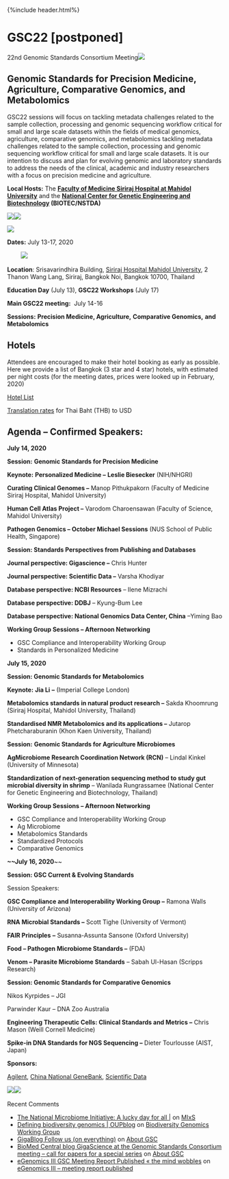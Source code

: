 {%include header.html%}

# GSC22 \[postponed\]

22nd Genomic Standards Consortium Meeting[![](/images/Full_gsc_logo_small_2010-300x63.png)](/images/Full_gsc_logo_small_2010.png)


## **Genomic Standards for Precision Medicine, Agriculture, Comparative Genomics, and Metabolomics**

GSC22 sessions will focus on tackling metadata challenges related to the sample collection, processing and genomic sequencing workflow critical for small and large scale datasets within the fields of medical genomics, agriculture, comparative genomics, and metabolomics tackling metadata challenges related to the sample collection, processing and genomic sequencing workflow critical for small and large scale datasets. It is our intention to discuss and plan for evolving genomic and laboratory standards to address the needs of the clinical, academic and industry researchers with a focus on precision medicine and agriculture.

**Local Hosts:** The **[Faculty of Medicine Siriraj Hospital at Mahidol University](https://www2.si.mahidol.ac.th/en/)** and the **[National Center for Genetic Engineering and Biotechnology](http://www.biotec.or.th/en/) (BIOTEC/NSTDA)**

[![](http://press3.mcs.anl.gov/gensc/files/2019/09/Mahidol-300x93.png)](http://press3.mcs.anl.gov/gensc/files/2019/09/Mahidol-e1567791367476.png)[![](http://press3.mcs.anl.gov/gensc/files/2019/09/biotec-300x95.jpeg)](http://press3.mcs.anl.gov/gensc/files/2019/09/biotec.jpeg)

[![](http://press3.mcs.anl.gov/gensc/files/2019/09/nstda-300x98.jpeg)](http://press3.mcs.anl.gov/gensc/files/2019/09/nstda.jpeg)

**Dates:** July 13-17, 2020

        [![](http://press3.mcs.anl.gov/gensc/files/2019/09/bangkok.jpeg)](http://press3.mcs.anl.gov/gensc/files/2019/09/bangkok.jpeg)

**Location**: Srisavarindhira Building, [Siriraj Hospital Mahidol University](https://www2.si.mahidol.ac.th/en/), 2 Thanon Wang Lang, Siriraj, Bangkok Noi, Bangkok 10700, Thailand

**Education Day** (July 13), **GSC22 Workshops** (July 17)

**Main GSC22 meeting:**  July 14-16

**Sessions:** **Precision Medicine, Agriculture,** **Comparative Genomics,** **and Metabolomics**

## Hotels 

Attendees are encouraged to make their hotel booking as early as possible. Here we provide a list of Bangkok (3 star and 4 star) hotels, with estimated per night costs (for the meeting dates, prices were looked up in February, 2020) 

[Hotel List](http://press3.mcs.anl.gov/gensc/files/2020/02/hotels.docx)

[Translation rates](https://www.xe.com/currencyconverter/convert/?Amount=1&From=USD&To=THB) for Thai Baht (THB) to USD

## **Agenda – Confirmed Speakers:**

**July 14, 2020**

**Session:** **Genomic Standards for Precision Medicine**

**Keynote:** **Personalized Medicine –** **Leslie Biesecker** (NIH/NHGRI)

**Curating Clinical Genomes –** Manop Pithukpakorn (Faculty of Medicine Siriraj Hospital, Mahidol University)

**Human Cell Atlas Project –** Varodom Charoensawan (Faculty of Science, Mahidol University)

**Pathogen Genomics – October Michael Sessions** (NUS School of Public Health, Singapore)

**Session: Standards Perspectives from Publishing and Databases**

**Journal perspective: Gigascience –** Chris Hunter 

**Journal perspective: Scientific Data –** Varsha Khodiyar 

**Database perspective: NCBI Resources** – Ilene Mizrachi

**Database perspective: DDBJ** – Kyung-Bum Lee

**Database perspective: National Genomics Data Center, China** –Yiming Bao

**Working Group Sessions – Afternoon Networking**

*   GSC Compliance and Interoperability Working Group
*   Standards in Personalized Medicine

**July 15, 2020** 

**Session: Genomic Standards for Metabolomics**

**Keynote:** **Jia Li** **–** (Imperial College London)

**Metabolomics standards in natural product research –** Sakda Khoomrung (Siriraj Hospital, Mahidol University, Thailand)

**Standardised NMR Metabolomics and its applications –** Jutarop Phetcharaburanin (Khon Kaen University, Thailand)

**Session:** **Genomic Standards for Agriculture Microbiomes** 

**AgMicrobiome Research Coordination Network (RCN)** – Lindal Kinkel (University of Minnesota) 

**Standardization of next-generation sequencing method to study gut microbial diversity in shrimp** – Wanilada Rungrassamee (National Center for Genetic Engineering and Biotechnology, Thailand)

**Working Group Sessions – Afternoon Networking** 

*   GSC Compliance and Interoperability Working Group
*   Ag Microbiome 
*   Metabolomics Standards
*   Standardized Protocols
*   Comparative Genomics

**~~July 16, 2020**~~

 **Session: GSC Current & Evolving Standards**

Session Speakers:

**GSC Compliance and Interoperability Working Group –** Ramona Walls (University of Arizona)

**RNA Microbial Standards –** Scott Tighe (University of Vermont)

**FAIR Principles** **–** Susanna-Assunta Sansone (Oxford University)

**Food – Pathogen Microbiome Standards –** (FDA)

**Venom – Parasite Microbiome Standards** – Sabah Ul-Hasan (Scripps Research)

**Session: Genomic Standards for Comparative Genomics**

Nikos Kyrpides – JGI

Parwinder Kaur – DNA Zoo Australia

**Engineering Therapeutic Cells: Clinical Standards and Metrics –** Chris Mason (Weill Cornell Medicine)

**Spike-in DNA Standards for NGS Sequencing –** Dieter Tourlousse (AIST, Japan)

**Sponsors:**

[Agilent](https://www.agilent.com/), [China National GeneBank](https://db.cngb.org), [Scientific Data](https://www.nature.com/sdata/)

[![](http://press3.mcs.anl.gov/gensc/files/2019/09/scientificData.png)](http://press3.mcs.anl.gov/gensc/files/2019/09/scientificData.png)[![](http://press3.mcs.anl.gov/gensc/files/2020/02/LOGO-300x154.png)](http://press3.mcs.anl.gov/gensc/files/2020/02/LOGO.png) 

 

Recent Comments

*   [The National Microbiome Initiative: A lucky day for all |](http://www.mostlymicrobes.com/national-microbiome-initiative/) on [MIxS](https://gensc.org/mixs/#comment-19)
*   [Defining biodiversity genomics | OUPblog](http://blog.oup.com/2016/03/defining-biodiversity-genomics/) on [Biodiversity Genomics Working Group](https://gensc.org/projects/biodiversity-genomics-working-group/#comment-17)
*   [GigaBlog Follow us (on everything)](http://blogs.biomedcentral.com/gigablog/2012/02/27/follow-us-on-everything/) on [About GSC](https://gensc.org/about-gsc/#comment-5)
*   [BioMed Central blog GigaScience at the Genomic Standards Consortium meeting – call for papers for a special series](http://bmcblogs.wpengine.com/bmcblog/2012/03/05/gigascience-at-the-genomic-standards-consortium-meeting-call-for-papers-for-a-special-series/) on [About GSC](https://gensc.org/about-gsc/#comment-3)
*   [eGenomics III GSC Meeting Report Published « the mind wobbles](http://themindwobbles.wordpress.com/2007/07/12/egenomics-iii-gsc-meeting-report-published/) on [eGenomics III – meeting report published](https://gensc.org/migsmims/egenomics-iii-meeting-report-published/#comment-7)


